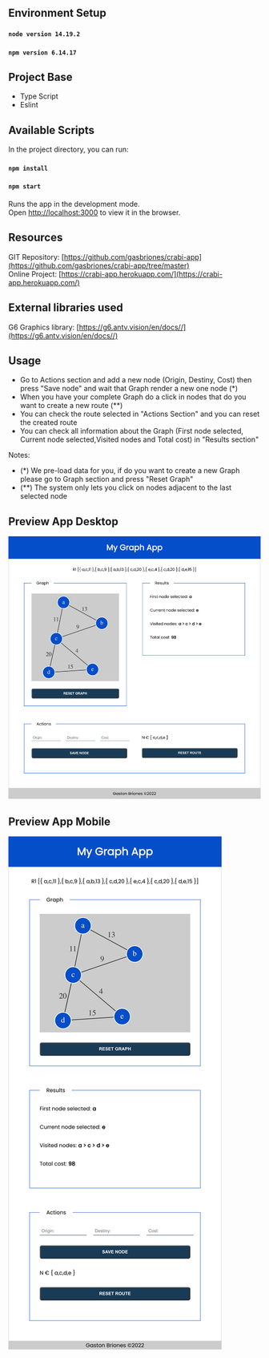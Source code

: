 ## Environment Setup
#### `node version 14.19.2`
#### `npm version 6.14.17`

## Project Base
- Type Script
- Eslint

## Available Scripts

In the project directory, you can run:
#### `npm install`
#### `npm start`

Runs the app in the development mode.\
Open [http://localhost:3000](http://localhost:3000) to view it in the browser.

## Resources
GIT Repository: [https://github.com/gasbriones/crabi-app](https://github.com/gasbriones/crabi-app/tree/master) \
Online Project: [https://crabi-app.herokuapp.com/](https://crabi-app.herokuapp.com/)

## External libraries used
G6 Graphics library: [https://g6.antv.vision/en/docs//](https://g6.antv.vision/en/docs//)

## Usage
- Go to Actions section and add a new node (Origin, Destiny, Cost) then press "Save node" and wait that Graph render a new one node (*)
- When you have your complete Graph do a click in nodes that do you want to create a new route (**)
- You can check the route selected in "Actions Section" and you can reset the created route
- You can check all information about the Graph (First node selected, Current node selected,Visited nodes and Total cost) in "Results section"

Notes:
- (*) We pre-load data for you, if do you want to create a new Graph please go to Graph section and press "Reset Graph"
- (**) The system only lets you click on nodes adjacent to the last selected node

## Preview App Desktop

![ScreenShot](https://github.com/gasbriones/crabi-app/blob/master/captutes/capture_1.png)

## Preview App Mobile

![ScreenShot](https://github.com/gasbriones/crabi-app/blob/master/captutes/capture_2.png)


